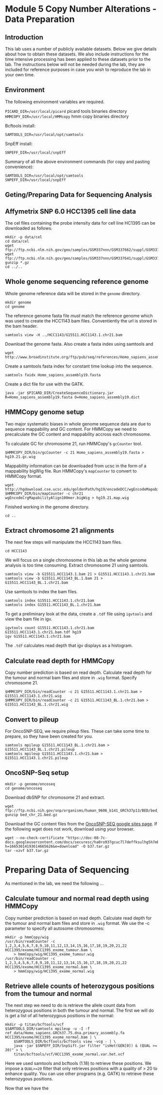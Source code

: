 # Module 5 Copy Number Alterations - Data Preparation

## Introduction

This lab uses a number of publicly available datasets.  Below we give details about how to obtain these datasets.  We also include instructions for the time intensive processing has been applied to these datasets prior to the lab.  The instructions below will not be needed during the lab, they are included for reference purposes in case you wish to reproduce the lab in your own time.

## Environment

The following environment variables are required.

`PICARD_DIR=/usr/local/picard` picard tools binaries directory
`HMMCOPY_DIR=/usr/local/HMMcopy` hmm copy binaries directory

Bcftools install:

```
SAMTOOLS_DIR=/usr/local/opt/samtools
```

SnpEff install:

```
SNPEFF_DIR=/usr/local/snpEff
```

Summary of all the above environment commands (for copy and pasting convenience):

```
SAMTOOLS_DIR=/usr/local/opt/samtools
SNPEFF_DIR=/usr/local/snpEff
```

## Geting/Preparing Data for Sequencing Analysis

## Affymetrix SNP 6.0 HCC1395 cell line data

The cel files containing the probe intensity data for cell line HC1395 can be downloaded as follows.

    mkdir -p data/cel
    cd data/cel
    wget ftp://ftp.ncbi.nlm.nih.gov/geo/samples/GSM337nnn/GSM337662/suppl/GSM337662%2ECEL%2Egz
    wget ftp://ftp.ncbi.nlm.nih.gov/geo/samples/GSM337nnn/GSM337641/suppl/GSM337641%2ECEL%2Egz
    gunzip *.gz
    cd ../..

## Whole genome sequencing reference genome

Whole genome reference data will be stored in the `genome` directory.

    mkdir genome
    cd genome

The reference genome fasta file *must* match the reference genome which was used to create the HCC1143 bam files.  Conventiently the url is stored in the bam header.

    samtools view -H ../HCC1143/G15511.HCC1143.1.chr21.bam

Download the genome fasta.  Also create a fasta index using samtools and 

    wget http://www.broadinstitute.org/ftp/pub/seq/references/Homo_sapiens_assembly19.fasta

Create a samtools fasta index for constant time lookup into the sequence.

    samtools faidx Homo_sapiens_assembly19.fasta

Create a dict file for use with the GATK.

    java -jar $PICARD_DIR/CreateSequenceDictionary.jar R=Homo_sapiens_assembly19.fasta O=Homo_sapiens_assembly19.dict

## HMMCopy genome setup

Two major systematic biases in whole genome sequence data are due to sequence mappability and GC content.  For HMMCopy we need to precalculate the GC content and mappability accross each chromosome.  

To calculate GC for chromosome 21, run HMMCopy's `gcCounter` tool.

    $HMMCOPY_DIR/bin/gcCounter -c 21 Homo_sapiens_assembly19.fasta > hg19.21.gc.wig

Mappability information can be downloaded from ucsc in the form of a mappability bigWig file.  Run HMMCopy's `mapCounter` to convert to HMMCopy format.

    wget http://hgdownload.cse.ucsc.edu/goldenPath/hg19/encodeDCC/wgEncodeMapability/wgEncodeCrgMapabilityAlign100mer.bigWig
    $HMMCOPY_DIR/bin/mapCounter -c chr21 wgEncodeCrgMapabilityAlign100mer.bigWig > hg19.21.map.wig

Finished working in the genome directory.

    cd ..

## Extract chromosome 21 alignments

The next few steps will manipulate the HCC1143 bam files.

    cd HCC1143

We will focus on a single chromosome in this lab as the whole genome analysis is too time consuming.  Extract chromosome 21 using samtools.

    samtools view -b G15511.HCC1143.1.bam 21 > G15511.HCC1143.1.chr21.bam
    samtools view -b G15511.HCC1143_BL.1.bam 21 > G15511.HCC1143_BL.1.chr21.bam

Use samtools to index the bam files.

    samtools index G15511.HCC1143.1.chr21.bam
    samtools index G15511.HCC1143_BL.1.chr21.bam

To get a preliminary look at the data, create a `.tdf` file using `igvtools` and view the bam file in igv.

    igvtools count G15511.HCC1143.1.chr21.bam G15511.HCC1143.1.chr21.bam.tdf hg19
    igv G15511.HCC1143.1.chr21.bam

The `.tdf` calculates read depth that igv displays as a histogram.

## Calculate read depth for HMMCopy

Copy number prediction is based on read depth.  Calculate read depth for the tumour and normal bam files and store in `.wig` format.  Specify chromosome 21.

    $HMMCOPY_DIR/bin/readCounter -c 21 G15511.HCC1143.1.chr21.bam > G15511.HCC1143.1.chr21.wig
    $HMMCOPY_DIR/bin/readCounter -c 21 G15511.HCC1143_BL.1.chr21.bam > G15511.HCC1143_BL.1.chr21.wig

## Convert to pileup

For OncoSNP-SEQ, we require pileup files.  These can take some time to prepare, so they have been created for you.

    samtools mpileup G15511.HCC1143_BL.1.chr21.bam > G15511.HCC1143_BL.1.chr21.pileup
    samtools mpileup G15511.HCC1143.1.chr21.bam > G15511.HCC1143.1.chr21.pileup

## OncoSNP-Seq setup

    mkdir -p genome/oncoseq
    cd genome/oncoseq

Download dbSNP for chromosome 21 and extract.

    wget ftp://ftp.ncbi.nih.gov/snp/organisms/human_9606_b141_GRCh37p13/BED/bed_chr_21.bed.gz
    gunzip bed_chr_21.bed.gz

Download the GC content files from the [OncoSNP-SEQ google sites page](https://sites.google.com/site/oncosnpseq/downloads).  If the following wget does not work, download using your browser.

    wget --no-check-certificate "https://doc-08-7c-docs.googleusercontent.com/docs/securesc/ha0ro937gcuc7l7deffksulhg5h7mbp1/b3vbuuo4e743kg87p1qehbamqsft7lpo/1401026400000/03938588792210094527/*/0B_XFGmx3odi4MzlPTjhqTlktS3c?h=16653014193614665626&e=download" -O b37.tar.gz
    tar -xzvf b37.tar.gz

# Preparing Data of Sequencing 

As mentioned in the lab, we need the following ...

## Calculate tumour and normal read depth using HMMCopy

Copy number prediction is based on read depth.  Calculate read depth for the tumour and normal bam files and store in `.wig` format.  We use the -c parameter to specify all autosome chromosomes:

```
mkdir -p hmmCopy/wig 
/usr/bin/readCounter -c 1,2,3,4,5,6,7,8,9,10,11,12,13,14,15,16,17,18,19,20,21,22 HCC1395/exome/HCC1395_exome_tumour.bam \ 
	> hmmCopy/wig/HC1395_exome_tumour.wig
/usr/bin/readCounter -c 1,2,3,4,5,6,7,8,9,10,11,12,13,14,15,16,17,18,19,20,21,22 HCC1395/exome/HCC1395_exome_normal.bam \
	> hmmCopy/wig/HC1395_exome_normal.wig 
```

## Retrieve allele counts of heterozygous positions from the tumour and normal

The next step we need to do is retrieve the allele count data from heterozygous positions in both the tumour and normal. The first we will do is get a list of all heterozygous positions in the normal:

```
mkdir -p titan/bcftools/vcf 
$SAMTOOLS_DIR/samtools mpileup -u -I -f ref_data/Homo_sapiens.GRCh37.75.dna.primary_assembly.fa HCC1395/exome/HCC1395_exome_normal.bam | \
	$SAMTOOLS_DIR/bcftools/bcftools view -vcg - | \
	java -jar $SNPEFF_DIR/SnpSift.jar filter "isHet(GEN[0]) & (QUAL >= 20)" > \
	titan/bcftools/vcf/HCC1395_exome_normal.var.het.vcf
```

Here we used samtools and bcftools (1.18) to retrieve these positions. We impose a `QUAL>=20` filter that only retrieves positions with a quality of > 20 to enhance quality. You can use other programs (e.g. GATK) to retrieve these heterozygous positions. 

Now that we have the 